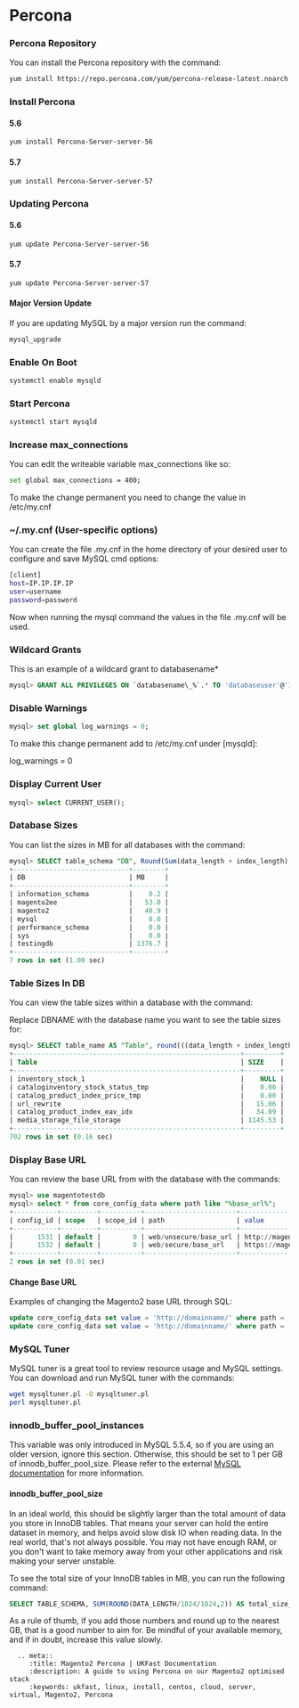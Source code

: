 # Percona

### Percona Repository
You can install the Percona repository with the command:
```bash
yum install https://repo.percona.com/yum/percona-release-latest.noarch.rpm
```

### Install Percona
#### 5.6
```bash
yum install Percona-Server-server-56
```
#### 5.7
```bash
yum install Percona-Server-server-57
```

### Updating Percona
#### 5.6
```bash
yum update Percona-Server-server-56
```
#### 5.7
```bash
yum update Percona-Server-server-57
```

#### Major Version Update
If you are updating MySQL by a major version run the command:
```bash
mysql_upgrade
```

### Enable On Boot
```bash
systemctl enable mysqld
```

### Start Percona
```bash
systemctl start mysqld
```

### Increase max_connections
You can edit the writeable variable max_connections like so:
```bash
set global max_connections = 400;
```

To make the change permanent you need to change the value in /etc/my.cnf

### ~/.my.cnf (User-specific options)
You can create the file .my.cnf in the home directory of your desired user to configure and save MySQL cmd options:
```bash
[client]
host=IP.IP.IP.IP
user=username
password=password
```

Now when running the mysql command the values in the file .my.cnf will be used.

### Wildcard Grants
This is an example of a wildcard grant to databasename*
```sql
mysql> GRANT ALL PRIVILEGES ON `databasename\_%`.* TO 'databaseuser'@'172.18.68.%';
```

### Disable Warnings
```sql
mysql> set global log_warnings = 0;
```

To make this change permanent add to /etc/my.cnf under [mysqld]: 

log_warnings = 0

### Display Current User
```sql
mysql> select CURRENT_USER();
```

### Database Sizes
You can list the sizes in MB for all databases with the command:
```sql
mysql> SELECT table_schema "DB", Round(Sum(data_length + index_length) / 1024 / 1024, 1) "MB" FROM information_schema.tables GROUP BY table_schema;
+-----------------------------+--------+
| DB                          | MB     |
+-----------------------------+--------+
| information_schema          |    0.2 |
| magento2ee                  |   53.0 |
| magento2                    |   48.9 |
| mysql                       |    8.0 |
| performance_schema          |    0.0 |
| sys                         |    0.0 |
| testingdb                   | 1376.7 |
+-----------------------------+--------+
7 rows in set (1.00 sec)
```

### Table Sizes In DB
You can view the table sizes within a database with the command:

Replace DBNAME with the database name you want to see the table sizes for:
```sql
mysql> SELECT table_name AS "Table", round(((data_length + index_length) / 1024 / 1024), 2) as SIZE FROM information_schema.TABLES WHERE table_schema = "DBNAME" order by SIZE;
+---------------------------------------------------------+---------+
| Table                                                   | SIZE    |
+---------------------------------------------------------+---------+
| inventory_stock_1                                       |    NULL |
| cataloginventory_stock_status_tmp                       |    0.00 |
| catalog_product_index_price_tmp                         |    0.00 |
| url_rewrite                                             |   15.06 |
| catalog_product_index_eav_idx                           |   34.09 |
| media_storage_file_storage                              | 1145.53 |
+---------------------------------------------------------+---------+
702 rows in set (0.16 sec)
```
### Display Base URL
You can review the base URL from with the database with the commands:
```sql
mysql> use magentotestdb
mysql> select * from core_config_data where path like "%base_url%";
+-----------+---------+----------+-----------------------+-------------------------------------------+
| config_id | scope   | scope_id | path                  | value                                     |
+-----------+---------+----------+-----------------------+-------------------------------------------+
|      1531 | default |        0 | web/unsecure/base_url | http://magentotest.co.uk/ |
|      1532 | default |        0 | web/secure/base_url   | https://magentotest.co.uk/ |
+-----------+---------+----------+-----------------------+-------------------------------------------+
2 rows in set (0.01 sec)
```

#### Change Base URL
Examples of changing the Magento2 base URL through SQL:
```sql
update core_config_data set value = 'http://domainname/' where path = 'web/unsecure/base_url' and scope_id = '0'; 
update core_config_data set value = 'http://domainname/' where path = 'web/secure/base_url' and scope_id = '0'; ;
```

### MySQL Tuner
MySQL tuner is a great tool to review resource usage and MySQL settings. You can download and run MySQL tuner with the commands:
```bash
wget mysqltuner.pl -O mysqltuner.pl
perl mysqltuner.pl
```

### innodb_buffer_pool_instances
This variable was only introduced in MySQL 5.5.4, so if you are using an older version, ignore this section. Otherwise, this should be set to 1 per GB of innodb_buffer_pool_size. Please refer to the external [MySQL documentation](https://dev.mysql.com/doc/refman/5.6/en/innodb-multiple-buffer-pools.html) for more information.

#### innodb_buffer_pool_size

In an ideal world, this should be slightly larger than the total amount of data you store in InnoDB tables. That means your server can hold the entire dataset in memory, and helps avoid slow disk IO when reading data. In the real world, that's not always possible. You may not have enough RAM, or you don't want to take memory away from your other applications and risk making your server unstable.

To see the total size of your InnoDB tables in MB, you can run the following command:
```sql
SELECT TABLE_SCHEMA, SUM(ROUND(DATA_LENGTH/1024/1024,2)) AS total_size_mb FROM information_schema.tables WHERE ENGINE LIKE 'innodb' GROUP BY table_schema;
```

As a rule of thumb, if you add those numbers and round up to the nearest GB, that is a good number to aim for. Be mindful of your available memory, and if in doubt, increase this value slowly.


```eval_rst
  .. meta::
     :title: Magento2 Percona | UKFast Documentation
     :description: A guide to using Percona on our Magento2 optimised stack
     :keywords: ukfast, linux, install, centos, cloud, server, virtual, Magento2, Percona

